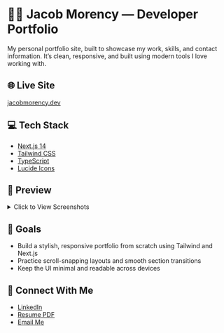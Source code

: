 # 🧑‍💻 Jacob Morency — Developer Portfolio

My personal portfolio site, built to showcase my work, skills, and contact information. It’s clean, responsive, and built using modern tools I love working with.

## 🌐 Live Site

[jacobmorency.dev](https://jacobmorency.dev)

## 💻 Tech Stack

- [Next.js 14](https://nextjs.org/)
- [Tailwind CSS](https://tailwindcss.com/)
- [TypeScript](https://www.typescriptlang.org/)
- [Lucide Icons](https://lucide.dev/)

## 📸 Preview

<details>
  <summary>Click to View Screenshots</summary>

### Home Page

<img src="screenshots/home.png" width="600" />

### About Section

<img src="screenshots/about.png" width="600" />

### Projects Section

<img src="screenshots/projects.png" width="600" />

### Contact Section

<img src="screenshots/contact.png" width="600" />

</details>

## 🎯 Goals

- Build a stylish, responsive portfolio from scratch using Tailwind and Next.js
- Practice scroll-snapping layouts and smooth section transitions
- Keep the UI minimal and readable across devices

## 🔗 Connect With Me

- [LinkedIn](https://linkedin.com/in/jacobmorency)
- [Resume PDF](./jacob_resume.pdf)
- [Email Me](mailto:jvmorency@gmail.com)
